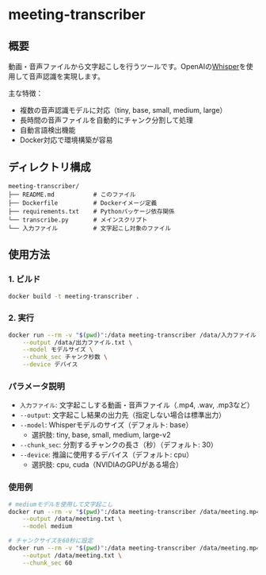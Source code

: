 # meeting-transcriber

## 概要

動画・音声ファイルから文字起こしを行うツールです。OpenAIの[Whisper](https://github.com/openai/whisper)を使用して音声認識を実現します。

主な特徴：
- 複数の音声認識モデルに対応（tiny, base, small, medium, large）
- 長時間の音声ファイルを自動的にチャンク分割して処理
- 自動言語検出機能
- Docker対応で環境構築が容易

## ディレクトリ構成

```
meeting-transcriber/
├── README.md           # このファイル
├── Dockerfile          # Dockerイメージ定義
├── requirements.txt    # Pythonパッケージ依存関係
└── transcribe.py       # メインスクリプト
└── 入力ファイル          # 文字起こし対象のファイル
```

## 使用方法

### 1. ビルド

```bash
docker build -t meeting-transcriber .
```

### 2. 実行

```bash
docker run --rm -v "$(pwd)":/data meeting-transcriber /data/入力ファイル \
    --output /data/出力ファイル.txt \
    --model モデルサイズ \
    --chunk_sec チャンク秒数 \
    --device デバイス
```

### パラメータ説明

- `入力ファイル`: 文字起こしする動画・音声ファイル（.mp4, .wav, .mp3など）
- `--output`: 文字起こし結果の出力先（指定しない場合は標準出力）
- `--model`: Whisperモデルのサイズ（デフォルト: base）
  - 選択肢: tiny, base, small, medium, large-v2
- `--chunk_sec`: 分割するチャンクの長さ（秒）（デフォルト: 30）
- `--device`: 推論に使用するデバイス（デフォルト: cpu）
  - 選択肢: cpu, cuda（NVIDIAのGPUがある場合）

### 使用例

```bash
# mediumモデルを使用して文字起こし
docker run --rm -v "$(pwd)":/data meeting-transcriber /data/meeting.mp4 \
    --output /data/meeting.txt \
    --model medium

# チャンクサイズを60秒に設定
docker run --rm -v "$(pwd)":/data meeting-transcriber /data/meeting.mp4 \
    --output /data/meeting.txt \
    --chunk_sec 60
```